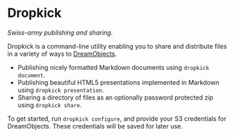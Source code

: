 Dropkick
========

*Swiss-army publishing and sharing.*

Dropkick is a command-line utility enabling you to share and distribute files in
a variety of ways to [DreamObjects](http://dreamhost.com/cloud/dreamobjects).

* Publishing nicely formatted Markdown documents using `dropkick document`.
* Publishing beautiful HTML5 presentations implemented in Markdown using
  `dropkick presentation`.
* Sharing a directory of files as an optionally password protected zip using
  `dropkick share`. 

To get started, run `dropkick configure`, and provide your S3 credentials for
DreamObjects. These credentials will be saved for later use.

